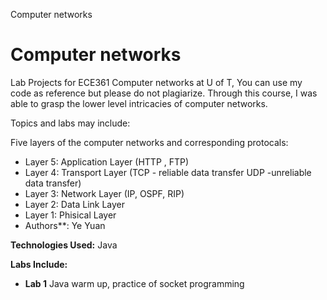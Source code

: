Computer networks


# Computer networks
<p>Lab Projects for ECE361  Computer networks at U of T, You can use my code as reference but please do not plagiarize.
Through this course, I was able to grasp the lower level intricacies of computer networks.</p>
<p>Topics and labs may include:</p>
<p>Five layers of the computer networks and corresponding protocals:</p><ul>
<li>Layer 5: Application Layer  (HTTP , FTP)</li>
<li>Layer 4: Transport Layer (TCP - reliable data transfer   UDP -unreliable data transfer)</li>
<li>Layer 3: Network Layer (IP, OSPF, RIP)</li>
<li>Layer 2: Data Link Layer</li>
<li>Layer 1: Phisical Layer</li>
<li>Authors**: Ye Yuan</li>
</ul>

**Technologies Used:** Java</b>

**Labs Include:**
  - **Lab 1** Java warm up, practice of socket programming</b>
